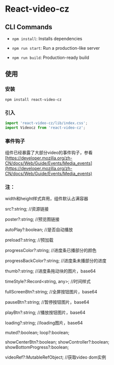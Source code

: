 # React-video-cz

## CLI Commands
*   `npm install`: Installs dependencies

*   `npm run start`: Run a production-like server

*   `npm run build`: Production-ready build

## 使用

### 安装
```shell
npm install react-video-cz
```

### 引入
```jsx
import 'react-video-cz/lib/index.css';
import Videocz from 'react-video-cz';
```



### 事件钩子
组件已经暴露了大部分video的事件钩子，参看
[https://developer.mozilla.org/zh-CN/docs/Web/Guide/Events/Media_events](https://developer.mozilla.org/zh-CN/docs/Web/Guide/Events/Media_events)



### 注：

width和height样式弃用，组件默认占满容器



src?:string;    //资源链接

poster?:string;   //预览图链接

autoPlay?:boolean;   //是否自动播放

preload?:string;    //预加载

progressColor?:string;    //进度条已播部分的颜色

progressBackColor?:string;    //进度条未播部分的进度

thumb?:string;    //进度条拖动块的图片，base64

timeStyle?:Record<string, any>;  //时间样式

fullScreenBtn?:string; //全屏按钮图片，base64

pauseBtn?:string;   //暂停按钮图片，base64

playBtn?:string;   //播放按钮图片，base64

loading?:string;   //loading图片，base64

muted?:boolean;
loop?:boolean;

showCenterBtn?:boolean;
showController?:boolean;
showBottomProgress?:boolean;

videoRef?:MutableRefObject<HTMLVideoElement>;     //获取video dom实例



